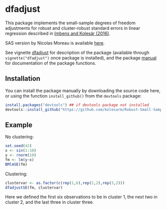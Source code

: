 <!-- [![Travis build status](https://travis-ci.org/kolesarm/RDHonest.svg?branch=master)](https://travis-ci.org/kolesarm/RDHonest) [![Coverage sta -->
<!-- tus](https://codecov.io/gh/kolesarm/RDHonest/branch/master/graph/badge.svg)](https://codecov.io/github/kolesarm/RDHonest?branch=master) -->

# dfadjust

This package implements the small-sample degrees of freedom adjustments for
robust and cluster-robust standard errors in linear regression described in
[Imbens and Kolesár (2016)](http://www.mitpressjournals.org/doi/abs/10.1162/REST_a_00552).

SAS version by Nicolas Moreau is available [here](http://cemoi.univ-reunion.fr/econometrie-avec-r-et-sas).

See vignette [dfadjust](doc/dfadjust.pdf) for description of the package
(available through `vignette("dfadjust")` once package is installed), and the
package [manual](doc/manual.pdf) for documentation of the package functions.


## Installation

<!-- You can install the released version of dfadjust from [CRAN](https://CRAN.R-project.org) with: -->

<!-- ``` r -->
<!-- install.packages("dfadjust") -->
<!-- ``` -->

You can install the package manually by downloading the source code here, or
using the function `install_github()` from the `devtools` package:

``` r
install.packages("devtools") ## if devtools package not installed
devtools::install_github("https://github.com/kolesarm/Robust-Small-Sample-Standard-Errors")
```

## Example

No clustering:
``` r
set.seed(42)
x <- sin(1:10)
y <- rnorm(10)
fm <- lm(y~x)
BMlmSE(fm)
```
Clustering:
``` r
clustervar <- as.factor(c(rep(1,6),rep(2,2),rep(3,2)))
dfadjustSE(fm, clustervar)
```
Here we defined the first six observations to be in cluster 1, the next two in
cluster 2, and the last three in cluster three.
